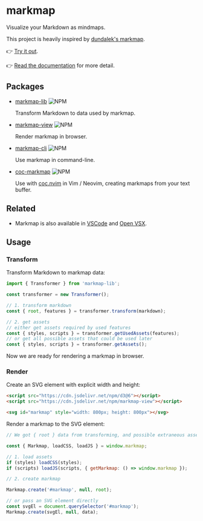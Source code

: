 # markmap

Visualize your Markdown as mindmaps.

This project is heavily inspired by [dundalek's markmap](https://github.com/dundalek/markmap).

👉 [Try it out](https://markmap.js.org/repl).

👉 [Read the documentation](https://markmap.js.org/docs) for more detail.

## Packages

- [markmap-lib](https://github.com/gera2ld/markmap/tree/master/packages/markmap-lib)
  ![NPM](https://img.shields.io/npm/v/markmap-lib.svg)

  Transform Markdown to data used by markmap.

- [markmap-view](https://github.com/gera2ld/markmap/tree/master/packages/markmap-view)
  ![NPM](https://img.shields.io/npm/v/markmap-view.svg)

  Render markmap in browser.

- [markmap-cli](https://github.com/gera2ld/markmap/tree/master/packages/markmap-cli)
  ![NPM](https://img.shields.io/npm/v/markmap-cli.svg)

  Use markmap in command-line.

- [coc-markmap](https://github.com/gera2ld/markmap/tree/master/packages/coc-markmap)
  ![NPM](https://img.shields.io/npm/v/coc-markmap.svg)

  Use with [coc.nvim](https://github.com/neoclide/coc.nvim) in Vim / Neovim, creating markmaps from your text buffer.

## Related

- Markmap is also available in [VSCode](https://marketplace.visualstudio.com/items?itemName=gera2ld.markmap-vscode) and [Open VSX](https://open-vsx.org/extension/gera2ld/markmap-vscode).

## Usage

### Transform

Transform Markdown to markmap data:

```js
import { Transformer } from 'markmap-lib';

const transformer = new Transformer();

// 1. transform markdown
const { root, features } = transformer.transform(markdown);

// 2. get assets
// either get assets required by used features
const { styles, scripts } = transformer.getUsedAssets(features);
// or get all possible assets that could be used later
const { styles, scripts } = transformer.getAssets();
```

Now we are ready for rendering a markmap in browser.

### Render

Create an SVG element with explicit width and height:

```html
<script src="https://cdn.jsdelivr.net/npm/d3@6"></script>
<script src="https://cdn.jsdelivr.net/npm/markmap-view"></script>

<svg id="markmap" style="width: 800px; height: 800px"></svg>
```

Render a markmap to the SVG element:

```js
// We got { root } data from transforming, and possible extraneous assets { styles, scripts }.

const { Markmap, loadCSS, loadJS } = window.markmap;

// 1. load assets
if (styles) loadCSS(styles);
if (scripts) loadJS(scripts, { getMarkmap: () => window.markmap });

// 2. create markmap

Markmap.create('#markmap', null, root);

// or pass an SVG element directly
const svgEl = document.querySelector('#markmap');
Markmap.create(svgEl, null, data);
```
